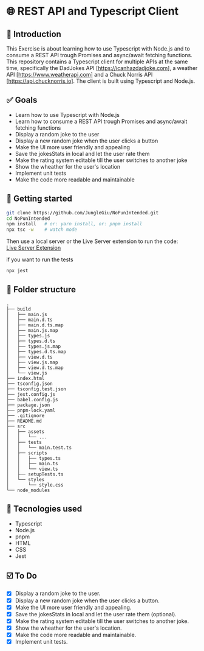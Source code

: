 # 🌐 REST API and Typescript Client

## 📓 Introduction
This Exercise is about learning how to use Typescript with Node.js and to consume a REST API trough Promises and async/await fetching functions.
This repository contains a Typescript client for multiple APIs at the same time, specifically the DadJokes API [https://icanhazdadjoke.com], a weather API [https://www.weatherapi.com] and a Chuck Norris API [https://api.chucknorris.io]. The client is built using Typescript and Node.js. 

## ✅ Goals

- Learn how to use Typescript with Node.js
- Learn how to consume a REST API trough Promises and async/await fetching functions
- Display a random joke to the user
- Display a new random joke when the user clicks a button
- Make the UI more user friendly and appealing
- Save the jokesStats in local and let the user rate them 
- Make the rating system editable till the user switches to another joke
- Show the wheather for the user's location
- Implement unit tests
- Make the code more readable and maintainable

## 🚀 Getting started

```sh
git clone https://github.com/JungleGiu/NoPunIntended.git
cd NoPunIntended
npm install   # or: yarn install, or: pnpm install
npx tsc -w    # watch mode
```
Then use a local server or the Live Server extension to run the code:  
[Live Server Extension](https://marketplace.visualstudio.com/items?itemName=ritwickdey.LiveServer)

if you want to run the tests
```sh
npx jest
```

## 📁 Folder structure
```
.
├── build
│   ├── main.js
│   ├── main.d.ts
│   ├── main.d.ts.map
│   ├── main.js.map
│   ├── types.js
│   ├── types.d.ts
│   ├── types.js.map
│   ├── types.d.ts.map
│   ├── view.d.ts
│   ├── view.js.map
│   ├── view.d.ts.map
│   └── view.js
├── index.html
├── tsconfig.json
├── tsconfig.test.json
├── jest.config.js
├── babel.config.js
├── package.json
├── pnpm-lock.yaml
├── .gitignore
├── README.md
├── src
│   ├── assets
│   │   └── ...
│   ├── tests
│   │   └── main.test.ts
│   ├── scripts
│   │   ├── types.ts
│   │   ├── main.ts
│   │   └── view.ts  
│   ├── setupTests.ts 
│   └── styles
│       └── style.css
└── node_modules
```

## 🧰 Tecnologies used
- Typescript
- Node.js
- pnpm
- HTML
- CSS
- Jest

## ☑️ To Do
- [X] Display a random joke to the user.
- [X] Display a new random joke when the user clicks a button.
- [X] Make the UI more user friendly and appealing.
- [X] Save the jokesStats in local and let the user rate them (optional).
- [X] Make the rating system editable till the user switches to another joke.
- [X] Show the wheather for the user's location.
- [X] Make the code more readable and maintainable.
- [X] Implement unit tests.